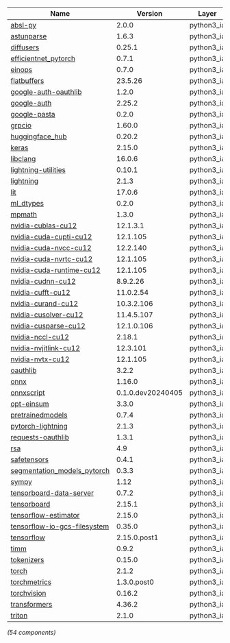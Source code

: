 | Name | Version | Layer |
| --- | --- | --- |
| [absl-py](https://github.com/abseil/abseil-py) | 2.0.0 | python3_ia |
| [astunparse](https://github.com/simonpercivall/astunparse) | 1.6.3 | python3_ia |
| [diffusers](https://github.com/huggingface/diffusers) | 0.25.1 | python3_ia |
| [efficientnet_pytorch](https://github.com/lukemelas/EfficientNet-PyTorch) | 0.7.1 | python3_ia |
| [einops](https://pypi.org/project/einops) | 0.7.0 | python3_ia |
| [flatbuffers](https://google.github.io/flatbuffers/) | 23.5.26 | python3_ia |
| [google-auth-oauthlib](https://github.com/GoogleCloudPlatform/google-auth-library-python-oauthlib) | 1.2.0 | python3_ia |
| [google-auth](https://github.com/googleapis/google-auth-library-python) | 2.25.2 | python3_ia |
| [google-pasta](https://github.com/google/pasta) | 0.2.0 | python3_ia |
| [grpcio](https://grpc.io) | 1.60.0 | python3_ia |
| [huggingface_hub](https://github.com/huggingface/huggingface_hub) | 0.20.2 | python3_ia |
| [keras](https://keras.io/) | 2.15.0 | python3_ia |
| [libclang](https://github.com/sighingnow/libclang) | 16.0.6 | python3_ia |
| [lightning-utilities](https://github.com/Lightning-AI/utilities) | 0.10.1 | python3_ia |
| [lightning](https://github.com/Lightning-AI/lightning) | 2.1.3 | python3_ia |
| [lit](http://llvm.org) | 17.0.6 | python3_ia |
| [ml_dtypes](https://pypi.org/project/ml_dtypes) | 0.2.0 | python3_ia |
| [mpmath](http://mpmath.org/) | 1.3.0 | python3_ia |
| [nvidia-cublas-cu12](https://developer.nvidia.com/cuda-zone) | 12.1.3.1 | python3_ia |
| [nvidia-cuda-cupti-cu12](https://developer.nvidia.com/cuda-zone) | 12.1.105 | python3_ia |
| [nvidia-cuda-nvcc-cu12](https://developer.nvidia.com/cuda-zone) | 12.2.140 | python3_ia |
| [nvidia-cuda-nvrtc-cu12](https://developer.nvidia.com/cuda-zone) | 12.1.105 | python3_ia |
| [nvidia-cuda-runtime-cu12](https://developer.nvidia.com/cuda-zone) | 12.1.105 | python3_ia |
| [nvidia-cudnn-cu12](https://developer.nvidia.com/cuda-zone) | 8.9.2.26 | python3_ia |
| [nvidia-cufft-cu12](https://developer.nvidia.com/cuda-zone) | 11.0.2.54 | python3_ia |
| [nvidia-curand-cu12](https://developer.nvidia.com/cuda-zone) | 10.3.2.106 | python3_ia |
| [nvidia-cusolver-cu12](https://developer.nvidia.com/cuda-zone) | 11.4.5.107 | python3_ia |
| [nvidia-cusparse-cu12](https://developer.nvidia.com/cuda-zone) | 12.1.0.106 | python3_ia |
| [nvidia-nccl-cu12](https://developer.nvidia.com/cuda-zone) | 2.18.1 | python3_ia |
| [nvidia-nvjitlink-cu12](https://developer.nvidia.com/cuda-zone) | 12.3.101 | python3_ia |
| [nvidia-nvtx-cu12](https://developer.nvidia.com/cuda-zone) | 12.1.105 | python3_ia |
| [oauthlib](https://github.com/oauthlib/oauthlib) | 3.2.2 | python3_ia |
| [onnx](https://pypi.org/project/onnx) | 1.16.0 | python3_ia |
| [onnxscript](https://onnxscript.ai/) | 0.1.0.dev20240405 | python3_ia |
| [opt-einsum](https://github.com/dgasmith/opt_einsum) | 3.3.0 | python3_ia |
| [pretrainedmodels](https://github.com/cadene/pretrained-models.pytorch) | 0.7.4 | python3_ia |
| [pytorch-lightning](https://github.com/Lightning-AI/lightning) | 2.1.3 | python3_ia |
| [requests-oauthlib](https://github.com/requests/requests-oauthlib) | 1.3.1 | python3_ia |
| [rsa](https://stuvel.eu/rsa) | 4.9 | python3_ia |
| [safetensors](https://pypi.org/project/safetensors) | 0.4.1 | python3_ia |
| [segmentation_models_pytorch](https://github.com/qubvel/segmentation_models.pytorch) | 0.3.3 | python3_ia |
| [sympy](https://sympy.org) | 1.12 | python3_ia |
| [tensorboard-data-server](https://github.com/tensorflow/tensorboard/tree/master/tensorboard/data/server) | 0.7.2 | python3_ia |
| [tensorboard](https://github.com/tensorflow/tensorboard) | 2.15.1 | python3_ia |
| [tensorflow-estimator](https://www.tensorflow.org/) | 2.15.0 | python3_ia |
| [tensorflow-io-gcs-filesystem](https://github.com/tensorflow/io) | 0.35.0 | python3_ia |
| [tensorflow](https://www.tensorflow.org/) | 2.15.0.post1 | python3_ia |
| [timm](https://github.com/huggingface/pytorch-image-models) | 0.9.2 | python3_ia |
| [tokenizers](https://pypi.org/project/tokenizers) | 0.15.0 | python3_ia |
| [torch](https://pytorch.org/) | 2.1.2 | python3_ia |
| [torchmetrics](https://github.com/Lightning-AI/torchmetrics) | 1.3.0.post0 | python3_ia |
| [torchvision](https://github.com/pytorch/vision) | 0.16.2 | python3_ia |
| [transformers](https://github.com/huggingface/transformers) | 4.36.2 | python3_ia |
| [triton](https://github.com/openai/triton/) | 2.1.0 | python3_ia |

*(54 components)*
